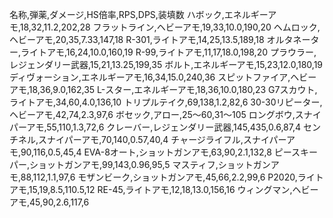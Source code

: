 名称,弾薬,ダメージ,HS倍率,RPS,DPS,装填数
ハボック,エネルギーアモ,18,32,11.2,202,28
フラットライン,ヘビーアモ,19,33,10.0,190,20
ヘムロック,ヘビーアモ,20,35,7.33,147,18
R-301,ライトアモ,14,25,13.5,189,18
オルタネーター,ライトアモ,16,24,10.0,160,19
R-99,ライトアモ,11,17,18.0,198,20
プラウラー,レジェンダリー武器,15,21,13.25,199,35
ボルト,エネルギーアモ,15,23,12.0,180,19
ディヴォーション,エネルギーアモ,16,34,15.0,240,36
スピットファイア,ヘビーアモ,18,36,9.0,162,35
L-スター,エネルギーアモ,18,36,10.0,180,23
G7スカウト,ライトアモ,34,60,4.0,136,10
トリプルテイク,69,138,1.2,82,6
30-30リピーター,ヘビーアモ,42,74,2.3,97,6
ボセック,アロー,25〜60,31〜105
ロングボウ,スナイパーアモ,55,110,1.3,72,6
クレーバー,レジェンダリー武器,145,435,0.6,87,4
センチネル,スナイパーアモ,70,140,0.57,40,4
チャージライフル,スナイパーアモ,90,116,0.5,45,4
EVA-8オート,ショットガンアモ,63,90,2.1,132,8
ピースキーパー,ショットガンアモ,99,143,0.96,95,5
マスティフ,ショットガンアモ,88,112,1.1,97,6
モザンビーク,ショットガンアモ,45,66,2.2,99,6
P2020,ライトアモ,15,19,8.5,110.5,12
RE-45,ライトアモ,12,18,13.0,156,16
ウィングマン,ヘビーアモ,45,90,2.6,117,6
